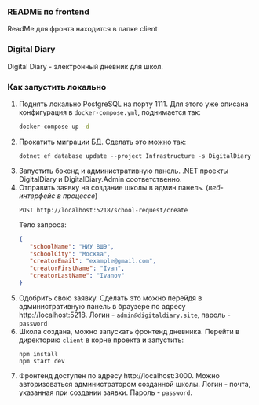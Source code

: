 ### README по frontend

ReadMe для фронта находится в папке client
### Digital Diary

Digital Diary - электронный дневник для школ.

### Как запустить локально

1. Поднять локально PostgreSQL на порту 1111. Для этого уже описана конфигурация в `docker-compose.yml`, поднимается так:
    ```bash
   docker-compose up -d
   ```
2. Прокатить миграции БД. Сделать это можно так:
   ```
   dotnet ef database update --project Infrastructure -s DigitalDiary
   ```
3. Запустить бэкенд и административную панель. .NET проекты DigitalDiary и DigitalDiary.Admin соответственно.
4. Отправить заявку на создание школы в админ панель. (_веб-интерфейс в процессе_)
   ```
   POST http://localhost:5218/school-request/create
   ```
   Тело запроса:
   ```json
   {
      "schoolName": "НИУ ВШЭ",
      "schoolCity": "Москва",
      "creatorEmail": "example@gmail.com",
      "creatorFirstName": "Ivan",
      "creatorLastName": "Ivanov"
   }
   ```
5. Одобрить свою заявку. Сделать это можно перейдя в административную панель в браузере по адресу http://localhost:5218. Логин - `admin@digitaldiary.site`, пароль - `password`
6. Школа создана, можно запускать фронтенд дневника. Перейти в директорию `client` в корне проекта и запустить:
   ```
   npm install
   npm start dev
   ```
7. Фронтенд доступен по адресу http://localhost:3000. Можно авторизоваться администратором созданной школы. Логин - почта, указанная при создании заявки. Пароль - `password`. 
